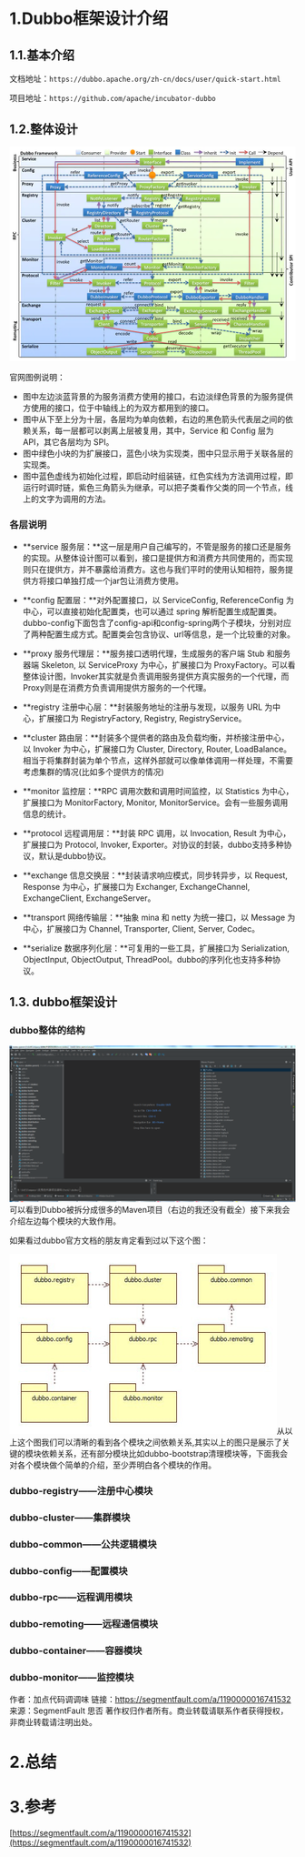# 1.Dubbo框架设计介绍

## 1.1.基本介绍

文档地址：`https://dubbo.apache.org/zh-cn/docs/user/quick-start.html`

项目地址：`https://github.com/apache/incubator-dubbo`

## 1.2.整体设计

![](/static/image/12744765-157dd7b682851d26.webp)

官网图例说明：

* 图中左边淡蓝背景的为服务消费方使用的接口，右边淡绿色背景的为服务提供方使用的接口，位于中轴线上的为双方都用到的接口。
* 图中从下至上分为十层，各层均为单向依赖，右边的黑色箭头代表层之间的依赖关系，每一层都可以剥离上层被复用，其中，Service 和 Config 层为 API，其它各层均为 SPI。
* 图中绿色小块的为扩展接口，蓝色小块为实现类，图中只显示用于关联各层的实现类。
* 图中蓝色虚线为初始化过程，即启动时组装链，红色实线为方法调用过程，即运行时调时链，紫色三角箭头为继承，可以把子类看作父类的同一个节点，线上的文字为调用的方法。

### 各层说明

* **service 服务层：**这一层是用户自己编写的，不管是服务的接口还是服务的实现。从整体设计图可以看到，接口是提供方和消费方共同使用的，而实现则只在提供方，并不暴露给消费方。这也与我们平时的使用认知相符，服务提供方将接口单独打成一个jar包让消费方使用。

* **config 配置层：**对外配置接口，以 ServiceConfig, ReferenceConfig 为中心，可以直接初始化配置类，也可以通过 spring 解析配置生成配置类。dubbo-config下面包含了config-api和config-spring两个子模块，分别对应了两种配置生成方式。配置类会包含协议、url等信息，是一个比较重的对象。

* **proxy 服务代理层：**服务接口透明代理，生成服务的客户端 Stub 和服务器端 Skeleton, 以 ServiceProxy 为中心，扩展接口为 ProxyFactory。可以看整体设计图，Invoker其实就是负责调用服务提供方真实服务的一个代理，而Proxy则是在消费方负责调用提供方服务的一个代理。

* **registry 注册中心层：**封装服务地址的注册与发现，以服务 URL 为中心，扩展接口为 RegistryFactory, Registry, RegistryService。

* **cluster 路由层：**封装多个提供者的路由及负载均衡，并桥接注册中心，以 Invoker 为中心，扩展接口为 Cluster, Directory, Router, LoadBalance。相当于将集群封装为单个节点，这样外部就可以像单体调用一样处理，不需要考虑集群的情况\(比如多个提供方的情况\)

* **monitor 监控层：**RPC 调用次数和调用时间监控，以 Statistics 为中心，扩展接口为 MonitorFactory, Monitor, MonitorService。会有一些服务调用信息的统计。

* **protocol 远程调用层：**封装 RPC 调用，以 Invocation, Result 为中心，扩展接口为 Protocol, Invoker, Exporter。对协议的封装，dubbo支持多种协议，默认是dubbo协议。

* **exchange 信息交换层：**封装请求响应模式，同步转异步，以 Request, Response 为中心，扩展接口为 Exchanger, ExchangeChannel, ExchangeClient, ExchangeServer。

* **transport 网络传输层：**抽象 mina 和 netty 为统一接口，以 Message 为中心，扩展接口为 Channel, Transporter, Client, Server, Codec。

* **serialize 数据序列化层：**可复用的一些工具，扩展接口为 Serialization, ObjectInput, ObjectOutput, ThreadPool。dubbo的序列化也支持多种协议。

## 1.3. dubbo框架设计
### dubbo整体的结构
![](/static/image/微信截图_20200715165008.png)
可以看到Dubbo被拆分成很多的Maven项目（右边的我还没有截全）接下来我会介绍左边每个模块的大致作用。

如果看过dubbo官方文档的朋友肯定看到过以下这个图：

![](/static/image/2020402645-5bc97b00874e3_articlex.jpg)
​从以上这个图我们可以清晰的看到各个模块之间依赖关系,其实以上的图只是展示了关键的模块依赖关系，还有部分模块比如dubbo-bootstrap清理模块等，下面我会对各个模块做个简单的介绍，至少弄明白各个模块的作用。

### dubbo-registry——注册中心模块

### dubbo-cluster——集群模块

### dubbo-common——公共逻辑模块
### dubbo-config——配置模块

### dubbo-rpc——远程调用模块

### dubbo-remoting——远程通信模块
### dubbo-container——容器模块

### dubbo-monitor——监控模块

作者：加点代码调调味
链接：https://segmentfault.com/a/1190000016741532
来源：SegmentFault 思否
著作权归作者所有。商业转载请联系作者获得授权，非商业转载请注明出处。


















# 2.总结

# 3.参考

[https://segmentfault.com/a/1190000016741532](https://segmentfault.com/a/1190000016741532)

